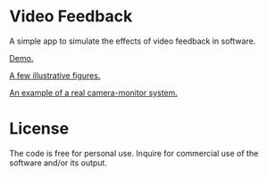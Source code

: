 # Video Feedback

A simple app to simulate the effects of video feedback in software.

[Demo.](aljaball.github.io/video-feedback)

[A few illustrative figures.](https://docs.google.com/document/d/1m1w_llcmt8kNf5utC9nzTDSFQt1i9BZojA2gBOCaf5w/edit?usp=sharing)

[An example of a real camera-monitor system.](https://www.youtube.com/watch?v=ulPmf6ZPPwI)

# License

The code is free for personal use. Inquire for commercial use of the software and/or its output.
